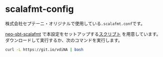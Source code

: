 # scalafmt-config

株式会社セプテーニ・オリジナルで使用している`.scalafmt.conf`です。

[neo-sbt-scalafmt](https://github.com/lucidsoftware/neo-sbt-scalafmt) で本設定をセットアップする[スクリプト](setup.sh) を用意しています。ダウンロードして実行するか、次のコマンドを実行します。

```bash
curl -L https://git.io/vdiNA | bash
```

